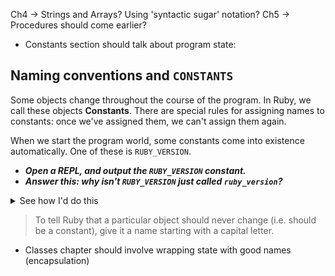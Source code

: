 Ch4 -> Strings and Arrays? Using 'syntactic sugar' notation?
Ch5 -> Procedures should come earlier?

* Constants section should talk about program state:
## Naming conventions and `CONSTANTS`

Some objects change throughout the course of the program. In Ruby, we call these objects **Constants**. There are special rules for assigning names to constants: once we've assigned them, we can't assign them again.

When we start the program world, some constants come into existence automatically. One of these is `RUBY_VERSION`.

* _**Open a REPL, and output the `RUBY_VERSION` constant.**_
* _**Answer this: why isn't `RUBY_VERSION` just called `ruby_version`?**_

<details>
<summary>See how I'd do this</summary>
<p>

```irb
> RUBY_VERSION
=> "2.4.1"
```
</p>
</details>
<p></p>

> To tell Ruby that a particular object should never change (i.e. should be a constant), give it a name starting with a capital letter.
* Classes chapter should involve wrapping state with good names (encapsulation)